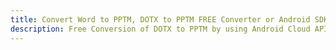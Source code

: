 ---title: Convert Word to PPTM, DOTX to PPTM FREE Converter or Android SDKdescription: Free Conversion of DOTX to PPTM by using Android Cloud APIs & SDKs. Also Create, Edit & Render Microsoft Word & OpenOffice documents in the Cloud.---
